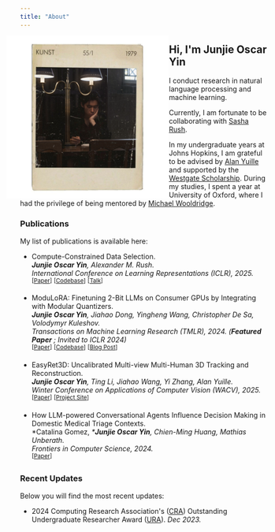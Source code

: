 ```yaml
---
title: "About"
---
```



<head>
    <style>
        .container {
            align: left; /* Aligns content of the container to the left */
        }
        .container img {
            width: 330px; /* Adjust this value to scale the image */
            margin-left: -5.5%; 
        }
    </style>
</head>

<!-- <img src="assets/photo_id_website.png" alt="" /> -->

<div class="container">
    <img src="/photo_id_website.png" align="left">
</div>

## Hi, I'm Junjie Oscar Yin

I conduct research in natural language processing and machine learning. 

Currently, I am fortunate to be collaborating with [Sasha Rush](https://rush-nlp.com/). 

In my undergraduate years at Johns Hopkins, I am grateful to be advised by [Alan Yuille](https://www.cs.jhu.edu/~ayuille/) and supported by the [Westgate Scholarship](https://apply.jhu.edu/tuition-aid/types-of-financial-aid/need-based-scholarships/westgate-scholarship/). During my studies, I spent a year at University of Oxford, where I had the privilege of being mentored by [Michael Wooldridge](https://www.cs.ox.ac.uk/people/michael.wooldridge/). 

<!-- 
I'm a Research Scientist at the [Flatiron
Institute](https://www.simonsfoundation.org/flatiron/)'s [Center for
Computational
Astrophysics](https://www.simonsfoundation.org/flatiron/center-for-computational-astrophysics/).
My main research interest is the application of probabilistic data analysis
techniques to solve fundamental problems in astronomy. These days, I'm mostly
using time domain surveys to discover new exoplanets, interpret the underlying
population of these planets, and learn more about the variability of stars. I am
also interested in the development of scientific software and open-source
practices. -->


### Publications

My list of publications is available here:


- Compute-Constrained Data Selection.\
***Junjie Oscar Yin**, Alexander M. Rush.* \
*International Conference on Learning Representations (ICLR), 2025.* \
<sup>[<a href="https://arxiv.org/abs/2410.16208">Paper</a>]</sup> <sup>[<a href="https://github.com/oseyosey/CCDS">Codebase</a>]</sup> <sup>[<a href="https://www.youtube.com/watch?v=D5bHngvcQU4&t=787s">Talk</a>]</sup> 


- ModuLoRA: Finetuning 2-Bit LLMs on Consumer GPUs by Integrating with Modular Quantizers.\
***Junjie Oscar Yin**, Jiahao Dong, Yingheng Wang, Christopher De Sa, Volodymyr Kuleshov.* \
*Transactions on Machine Learning Research (TMLR), 2024. (**Featured Paper** ; Invited to ICLR 2024)* \
 <sup>[<a href="https://openreview.net/forum?id=r9p9CV52MV">Paper</a>]</sup> <sup>[<a href="https://github.com/kuleshov-group/llmtools">Codebase</a>]</sup> <sup>[<a href="https://oseyincs.io/llmtools/">Blog Post</a>]</sup> 


- EasyRet3D: Uncalibrated Multi-view Multi-Human 3D Tracking and Reconstruction.\
***Junjie Oscar Yin**, Ting Li, Jiahao Wang, Yi Zhang, Alan Yuille.*\
*Winter Conference on Applications of Computer Vision (WACV), 2025.* \
 <sup>[<a href="https://drive.google.com/file/d/1sD4FnnmsWsr38G5RkX6-rKMJT5Qn0Thn/view?usp=sharing">Paper</a>]</sup> <sup>[<a href="https://ez3dtrackmv.org/">Project Site</a>]</sup>


- How LLM-powered Conversational Agents Influence Decision Making in Domestic Medical Triage Contexts.\
\*Catalina Gomez, *\***Junjie Oscar Yin**, Chien-Ming Huang, Mathias Unberath.* \
*Frontiers in Computer Science, 2024.* \
<sup>[<a href="https://www.frontiersin.org/journals/computer-science/articles/10.3389/fcomp.2024.1427463/full">Paper</a>]</sup>



### Recent Updates

Below you will find the most recent updates:

- 2024 Computing Research Association's (<a href="https://cra.org/">CRA</a>) Outstanding Undergraduate Researcher Award (<a href="https://cra.org/crae/awards/cra-outstanding-undergraduate-researchers/">URA</a>). *Dec 2023.*


<!-- ### Code

I write a lot of code for work and in my spare time. All my projects live in
[public repositories on GitHub](https://github.com/dfm). Here are some of my most popular research codes:

<script id="code-template" type="x-tmpl-mustache">
{{#codes}}
<li>
    <i><a href="{{homepageUrl}}">{{name}}</a></i> &mdash; {{description}}
</li>
{{/codes}}
{{^codes}}
Unable to load of software.
{{/codes}}
</script>

<ul id="codelist"></ul> -->

<!-- [on ADS](http://adsabs.harvard.edu/cgi-bin/nph-abs_connect?return_req=no_params&author=Foreman-Mackey&db_key=PRE)
but here are a few highlights: -->

<!-- <script id="pub-template" type="x-tmpl-mustache">
{{#pubs}}
<li>
    {{authorsFormat}}, {{year}}, <a href="{{url}}"><i>{{title}}</i></a>.
    {{#codeLink}}<br><small>[<a href="{{codeLink}}">code</a>]</small>{{/codeLink}}
</li>
{{/pubs}}
{{^pubs}}
Unable to load publication list.
{{/pubs}}
</script> -->




<ul id="publist"></ul>

<script src="https://unpkg.com/mustache@latest"></script>

<script>
  var codeMap = {
    "10.1086/670067": "https://github.com/dfm/emcee",
    "10.1088/0004-637X/795/1/64": "https://github.com/dfm/exopop",
    "10.1088/0004-637X/806/2/215": "https://github.com/dfm/ketu",
    "10.21105/joss.00024": "https://github.com/dfm/corner.py",
    "10.3847/0004-6256/152/6/206": "https://github.com/dfm/peerless",
    "10.3847/1538-3881/aa9332": "https://github.com/dfm/celerite",
    "10.3847/2515-5172/aaaf6c": "https://github.com/dfm/celerite-grad",
    "10.21105/joss.01864": "https://github.com/dfm/emcee",
    "10.21105/joss.03285": "https://github.com/exoplanet-dev/exoplanet"
  };

  function formatAuthors(authors) {
    authors = authors.map(author => {
      var tokens = author.split(", ");
      if (tokens.length != 2) return author;
      return tokens[1][0] + ". " + tokens[0];
    });
    if (authors.length == 1) {
      return authors[0];
    } else if (authors.length >= 5) {
      return authors.slice(0, 4).join(", ") + ", et al.";
    }
    return authors.slice(0, authors.length - 1).join(", ") + ", and " + authors[authors.length - 1];
  }

  (() => {
    var codeTemplate = document.getElementById("code-template").innerHTML;
    fetch("https://raw.githubusercontent.com/dfm/cv/main/data/repos.json")
      .then(response => response.json())
      .then(data => {
        data = data.data.user.pinnedItems.edges.map(value => value.node);
        var rendered = Mustache.render(codeTemplate, { codes: data });
        document.getElementById("codelist").innerHTML = rendered;
      })
      .catch(() => {
        var rendered = Mustache.render(codeTemplate, { codes: [] });
        document.getElementById("codelist").innerHTML = rendered;
      });

    var pubTemplate = document.getElementById("pub-template").innerHTML;
    fetch("https://raw.githubusercontent.com/dfm/cv/main/data/pubs.json")
      .then(response => response.json())
      .then(data => {
        // Only first author
        data = data.filter(value => {
          return value.authors[0].startsWith("Foreman-Mackey") && value.doctype == "article";
        });

        // Format authors
        data = data.map(value => {
          value.authorsFormat = formatAuthors(value.authors);
          value.codeLink = codeMap[value.doi];
          value.title = value.title.replace("{\\&}", "&");
          return value;
        });

        var rendered = Mustache.render(pubTemplate, { pubs: data });
        document.getElementById("publist").innerHTML = rendered;
      })
      .catch(() => {
        var rendered = Mustache.render(pubTemplate, { pubs: [] });
        document.getElementById("publist").innerHTML = rendered;
      });
  })();
</script>
